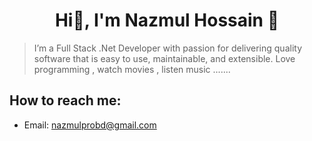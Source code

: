 
<h1 align="center"> Hi👋, I'm Nazmul Hossain 🙂 </h1>

> I’m a Full Stack .Net Developer with passion for delivering quality software that is easy to use, maintainable, and extensible.
Love programming , watch movies , listen music .......

## How to reach me:
- Email: nazmulprobd@gmail.com
